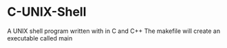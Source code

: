 # C-UNIX-Shell
A UNIX shell program written with in C and C++
The makefile will create an executable called main
